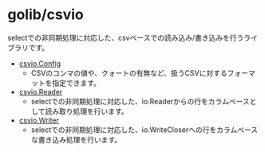 golib/csvio
===

selectでの非同期処理に対応した、csvベースでの読み込み/書き込みを行うライブラリです。  

* [csvio.Config](./Config.md)
	* CSVのコンマの値や、クォートの有無など、扱うCSVに対するフォーマットを指定できます。  
* [csvio.Reader](./Reader.md)
	* selectでの非同期処理に対応した、io.Readerからの行をカラムベースとして読み取り処理を行います。  
* [csvio.Writer](./Writer.md)
	* selectでの非同期処理に対応した、io.WriteCloserへの行をカラムベースな書き込み処理を行います。  
